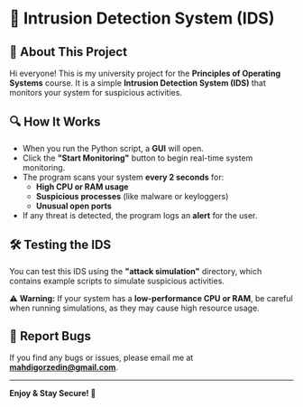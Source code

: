 # 🚀 Intrusion Detection System (IDS)

## 📌 About This Project
Hi everyone! This is my university project for the **Principles of Operating Systems** course. It is a simple **Intrusion Detection System (IDS)** that monitors your system for suspicious activities.

## 🔍 How It Works
- When you run the Python script, a **GUI** will open.
- Click the **"Start Monitoring"** button to begin real-time system monitoring.
- The program scans your system **every 2 seconds** for:
  - **High CPU or RAM usage**
  - **Suspicious processes** (like malware or keyloggers)
  - **Unusual open ports**
- If any threat is detected, the program logs an **alert** for the user.

## 🛠 Testing the IDS
You can test this IDS using the **"attack simulation"** directory, which contains example scripts to simulate suspicious activities.

⚠ **Warning:** If your system has a **low-performance CPU or RAM**, be careful when running simulations, as they may cause high resource usage.

## 📧 Report Bugs
If you find any bugs or issues, please email me at **mahdigorzedin@gmail.com**.

---

**Enjoy & Stay Secure! 🔐**

